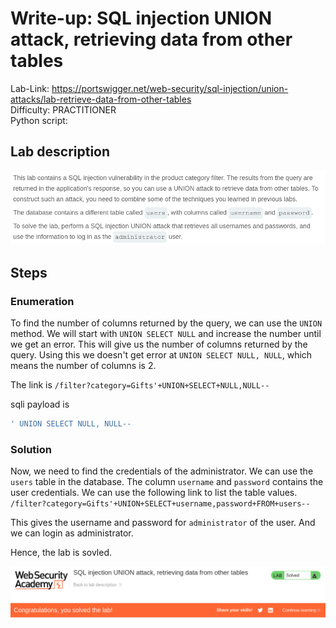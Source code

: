 # Write-up: SQL injection UNION attack, retrieving data from other tables
Lab-Link: <https://portswigger.net/web-security/sql-injection/union-attacks/lab-retrieve-data-from-other-tables>  
Difficulty: PRACTITIONER  
Python script: 

## Lab description

![alt text](<img/1.png>)

## Steps

### Enumeration

To find the number of columns returned by the query, we can use the `UNION` method. We will start with `UNION SELECT NULL` and increase the number until we get an error. This will give us the number of columns returned by the query. Using this we doesn't get error at `UNION SELECT NULL, NULL`, which means the number of columns is 2.

The link is `/filter?category=Gifts'+UNION+SELECT+NULL,NULL--`

sqli payload is
```sql
' UNION SELECT NULL, NULL--
```

### Solution

Now, we need to find the credentials of the administrator. We can use the `users` table in the database. The column `username` and `password` contains the user credentials. We can use the following link to list the table values. 
`/filter?category=Gifts'+UNION+SELECT+username,password+FROM+users--`

This gives the username and password for `administrator` of the user. And we can login as administrator.

Hence, the lab is sovled.

![alt text](img/2.png)